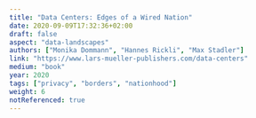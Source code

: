 ```yaml
---
title: "Data Centers: Edges of a Wired Nation"
date: 2020-09-09T17:32:36+02:00
draft: false
aspect: "data-landscapes"
authors: ["Monika Dommann", "Hannes Rickli", "Max Stadler"]
link: "https://www.lars-mueller-publishers.com/data-centers"
medium: "book"
year: 2020
tags: ["privacy", "borders", "nationhood"]
weight: 6
notReferenced: true
---
```

